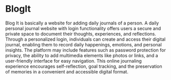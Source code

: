 # BlogIt
Blog It is basically a  website for adding daily journals of a person.
A daily personal journal website with login functionality offers users a secure and private space to document their thoughts, experiences, and reflections. Through a personalized login, individuals can create and access their digital journal, enabling them to record daily happenings, emotions, and personal insights. The platform may include features such as password protection for privacy, the ability to add multimedia elements like photos or links, and a user-friendly interface for easy navigation. This online journaling experience encourages self-reflection, goal tracking, and the preservation of memories in a convenient and accessible digital format.
